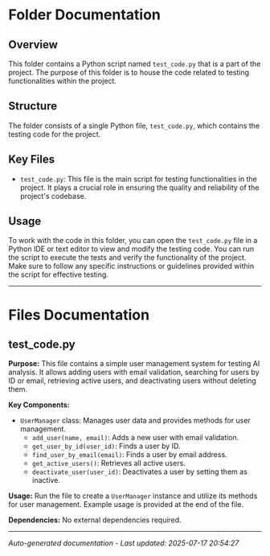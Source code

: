 # Folder Documentation

## Overview
This folder contains a Python script named `test_code.py` that is a part of the project. The purpose of this folder is to house the code related to testing functionalities within the project.

## Structure
The folder consists of a single Python file, `test_code.py`, which contains the testing code for the project.

## Key Files
- `test_code.py`: This file is the main script for testing functionalities in the project. It plays a crucial role in ensuring the quality and reliability of the project's codebase.

## Usage
To work with the code in this folder, you can open the `test_code.py` file in a Python IDE or text editor to view and modify the testing code. You can run the script to execute the tests and verify the functionality of the project. Make sure to follow any specific instructions or guidelines provided within the script for effective testing.

---

# Files Documentation

## test_code.py

**Purpose:** This file contains a simple user management system for testing AI analysis. It allows adding users with email validation, searching for users by ID or email, retrieving active users, and deactivating users without deleting them.

**Key Components:**
- `UserManager` class: Manages user data and provides methods for user management.
  - `add_user(name, email)`: Adds a new user with email validation.
  - `get_user_by_id(user_id)`: Finds a user by ID.
  - `find_user_by_email(email)`: Finds a user by email address.
  - `get_active_users()`: Retrieves all active users.
  - `deactivate_user(user_id)`: Deactivates a user by setting them as inactive.

**Usage:** Run the file to create a `UserManager` instance and utilize its methods for user management. Example usage is provided at the end of the file.

**Dependencies:** No external dependencies required.

---
*Auto-generated documentation - Last updated: 2025-07-17 20:54:27*
